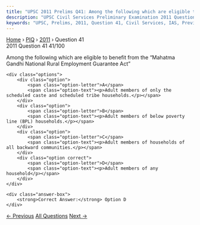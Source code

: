 ```yaml
---
title: "UPSC 2011 Prelims Q41: Among the following which are eligible to benefit from the “..."
description: "UPSC Civil Services Preliminary Examination 2011 Question 41 with options and answer"
keywords: "UPSC, Prelims, 2011, Question 41, Civil Services, IAS, Previous Year Questions"
---
```


<nav class="breadcrumb">
    <a href="../../">Home</a>
    <span>›</span>
    <a href="../">PIQ</a>
    <span>›</span>
    <a href="./">2011</a>
    <span>›</span>
    <span>Question 41</span>
</nav>

<div class="question-header">
    <div class="question-meta">
        <span class="year-badge">2011</span>
        <span class="question-number">Question 41</span>
        <span class="progress">41/100</span>
    </div>
    <div class="progress-bar">
        <div class="progress-fill" style="width: 41.0%"></div>
    </div>
</div>

<div class="question-content">
    <div class="question-text">
        <p>Among the following which are eligible to benefit from the “Mahatma Gandhi National Rural Employment Guarantee Act”</p>
    </div>
    
    <div class="options">
        <div class="option">
            <span class="option-letter">A</span>
            <span class="option-text"><p>Adult members of only the scheduled caste and scheduled tribe households.</p></span>
        </div>
        <div class="option">
            <span class="option-letter">B</span>
            <span class="option-text"><p>Adult members of below poverty line (BPL) households.</p></span>
        </div>
        <div class="option">
            <span class="option-letter">C</span>
            <span class="option-text"><p>Adult members of households of all backward communities.</p></span>
        </div>
        <div class="option correct">
            <span class="option-letter">D</span>
            <span class="option-text"><p>Adult members of any household</p></span>
        </div>
    </div>

    <div class="answer-box">
        <strong>Correct Answer:</strong> Option D
    </div>
</div>

<div class="question-nav">
    <a href="../q040-a-company-marketing-food-products-advertises-that/" class="nav-btn prev">← Previous</a>
    <a href="../" class="nav-btn center">All Questions</a>
    <a href="../q042-with-reference-to-look-east-policy-of-india-consid/" class="nav-btn next">Next →</a>
</div>
